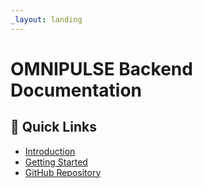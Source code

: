 ```yaml
---
_layout: landing
---
```


# OMNIPULSE Backend Documentation

## 🔗 Quick Links

- [Introduction](docs/introduction.md)
- [Getting Started](docs/getting-started.md)
- [GitHub Repository](https://github.com/unsw-cse-comp99-3900/capstone-project-25t2-3900-w18a-date)
